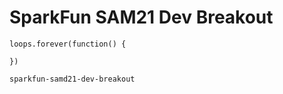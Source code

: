 # SparkFun SAM21 Dev Breakout

```blocks
loops.forever(function() {

})
```

```package
sparkfun-samd21-dev-breakout
```
